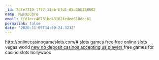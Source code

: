 ```yaml
---
_id: 7dfe7710-1f77-11eb-b7d1-85d30b358502
name: Musspubre
email: ffd1ecc40761be43102fedee618dec61
permalink: false
date: '2020-11-05T14:59:24.323Z'
---
```

http://onlinecasinogameslots.com/#  slots games free  free online slots vegas world  <a href="http://onlinecasinogameslots.com/# ">new no deposit casinos accepting us players </a> free games for casino slots hollywood
